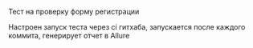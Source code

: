 Тест на проверку форму регистрации

Настроен запуск теста через ci гитхаба, запускается после каждого коммита, генерирует отчет в Allure

